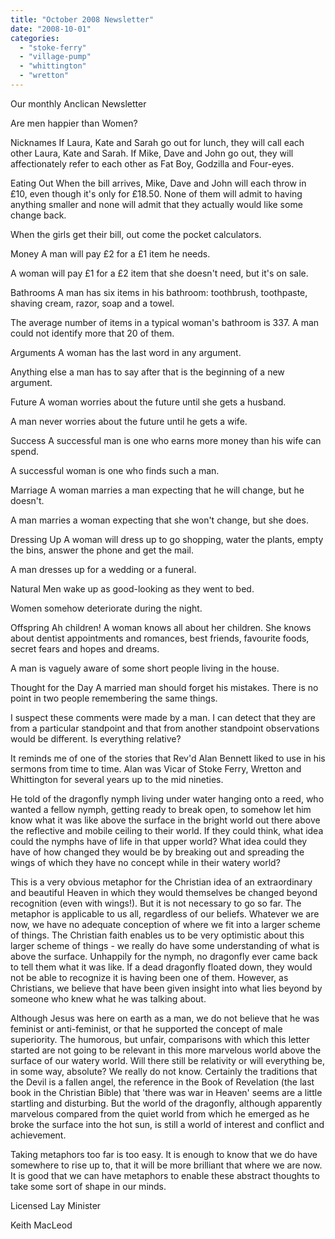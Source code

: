 ```yaml
---
title: "October 2008 Newsletter"
date: "2008-10-01"
categories: 
  - "stoke-ferry"
  - "village-pump"
  - "whittington"
  - "wretton"
---
```


Our monthly Anclican Newsletter

Are men happier than Women?

Nicknames If Laura, Kate and Sarah go out for lunch, they will call each other Laura, Kate and Sarah. If Mike, Dave and John go out, they will affectionately refer to each other as Fat Boy, Godzilla and Four-eyes.

Eating Out When the bill arrives, Mike, Dave and John will each throw in £10, even though it's only for £18.50. None of them will admit to having anything smaller and none will admit that they actually would like some change back.

When the girls get their bill, out come the pocket calculators.

Money A man will pay £2 for a £1 item he needs.

A woman will pay £1 for a £2 item that she doesn't need, but it's on sale.

Bathrooms A man has six items in his bathroom: toothbrush, toothpaste, shaving cream, razor, soap and a towel.

The average number of items in a typical woman's bathroom is 337. A man could not identify more that 20 of them.

Arguments A woman has the last word in any argument.

Anything else a man has to say after that is the beginning of a new argument.

Future A woman worries about the future until she gets a husband.

A man never worries about the future until he gets a wife.

Success A successful man is one who earns more money than his wife can spend.

A successful woman is one who finds such a man.

Marriage A woman marries a man expecting that he will change, but he doesn't.

A man marries a woman expecting that she won't change, but she does.

Dressing Up A woman will dress up to go shopping, water the plants, empty the bins, answer the phone and get the mail.

A man dresses up for a wedding or a funeral.

Natural Men wake up as good-looking as they went to bed.

Women somehow deteriorate during the night.

Offspring Ah children! A woman knows all about her children. She knows about dentist appointments and romances, best friends, favourite foods, secret fears and hopes and dreams.

A man is vaguely aware of some short people living in the house.

Thought for the Day A married man should forget his mistakes. There is no point in two people remembering the same things.

I suspect these comments were made by a man. I can detect that they are from a particular standpoint and that from another standpoint observations would be different. Is everything relative?

It reminds me of one of the stories that Rev'd Alan Bennett liked to use in his sermons from time to time. Alan was Vicar of Stoke Ferry, Wretton and Whittington for several years up to the mid nineties.

He told of the dragonfly nymph living under water hanging onto a reed, who wanted a fellow nymph, getting ready to break open, to somehow let him know what it was like above the surface in the bright world out there above the reflective and mobile ceiling to their world. If they could think, what idea could the nymphs have of life in that upper world? What idea could they have of how changed they would be by breaking out and spreading the wings of which they have no concept while in their watery world?

This is a very obvious metaphor for the Christian idea of an extraordinary and beautiful Heaven in which they would themselves be changed beyond recognition (even with wings!). But it is not necessary to go so far. The metaphor is applicable to us all, regardless of our beliefs. Whatever we are now, we have no adequate conception of where we fit into a larger scheme of things. The Christian faith enables us to be very optimistic about this larger scheme of things - we really do have some understanding of what is above the surface. Unhappily for the nymph, no dragonfly ever came back to tell them what it was like. If a dead dragonfly floated down, they would not be able to recognize it is having been one of them. However, as Christians, we believe that have been given insight into what lies beyond by someone who knew what he was talking about.

Although Jesus was here on earth as a man, we do not believe that he was feminist or anti-feminist, or that he supported the concept of male superiority. The humorous, but unfair, comparisons with which this letter started are not going to be relevant in this more marvelous world above the surface of our watery world. Will there still be relativity or will everything be, in some way, absolute? We really do not know. Certainly the traditions that the Devil is a fallen angel, the reference in the Book of Revelation (the last book in the Christian Bible) that 'there was war in Heaven' seems are a little startling and disturbing. But the world of the dragonfly, although apparently marvelous compared from the quiet world from which he emerged as he broke the surface into the hot sun, is still a world of interest and conflict and achievement.

Taking metaphors too far is too easy. It is enough to know that we do have somewhere to rise up to, that it will be more brilliant that where we are now. It is good that we can have metaphors to enable these abstract thoughts to take some sort of shape in our minds.

Licensed Lay Minister

Keith MacLeod
